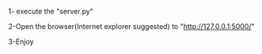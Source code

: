 1- execute the "server.py"


2-Open the browser(Internet explorer suggested) to "http://127.0.0.1:5000/"


3-Enjoy
